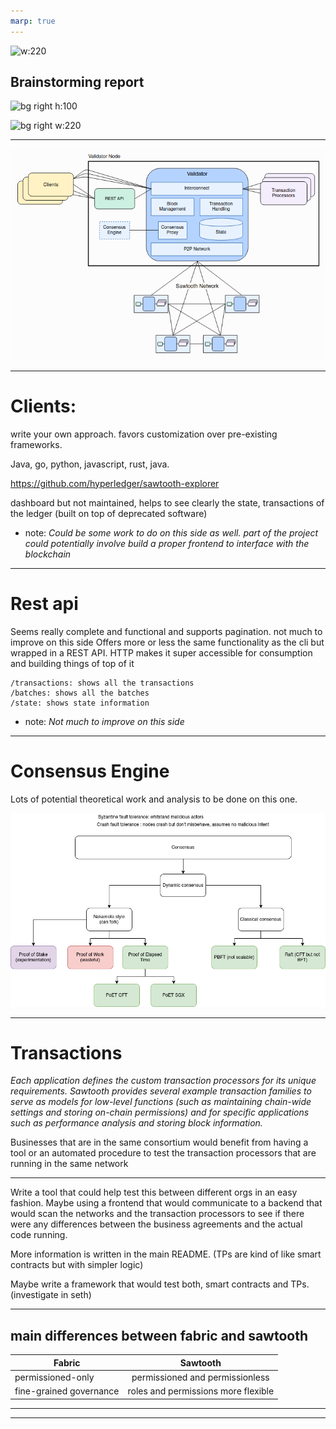 ```yaml
---
marp: true
---
```


![w:220](https://www.unicam.it/sites/default/files/logoUNICAM-full.jpg)

## Brainstorming report 

![bg right h:100](https://miro.medium.com/max/7326/1*NWdPPj6NvicKqZUq9MMlmA.png)

![bg right w:220](https://www.hyperledger.org/wp-content/uploads/2018/01/Hyperledger_Sawtooth_Logo_Color.png)



--- 


![bg center h:600](docs/arch.png)


--- 

# Clients:

write your own approach.
favors customization over pre-existing frameworks.

Java, go, python, javascript, rust, java.

https://github.com/hyperledger/sawtooth-explorer

dashboard but not maintained, helps to see clearly the state, transactions of the ledger (built on top of deprecated software)

- note: *Could be some work to do on this side as well. part of the project could potentially involve build a proper frontend to interface with the blockchain*

---

# Rest api

Seems really complete and functional and supports pagination. not much to improve on this side
Offers more or less the same functionality as the cli but wrapped in a REST API. HTTP makes it super accessible for consumption and building things of top of it

```
/transactions: shows all the transactions
/batches: shows all the batches 
/state: shows state information
```
- note: *Not much to improve on this side*


---

# Consensus Engine

Lots of potential theoretical work and analysis to be done on this one.

![center h:500](docs/consensus.png)

---

# Transactions

*Each application defines the custom transaction processors for its unique requirements. Sawtooth provides several example transaction families to serve as models for low-level functions (such as maintaining chain-wide settings and storing on-chain permissions) and for specific applications such as performance analysis and storing block information.*



Businesses that are in the same consortium would benefit from having a tool or an automated procedure to test the transaction processors that are running in the same network


---

Write a tool that could help test this between different orgs in an easy fashion. Maybe using a frontend that would communicate to a backend that would scan the networks and the transaction processors to see if there were any differences between the business agreements and the actual code running.

More information is written in the main README. (TPs are kind of like smart contracts but with simpler logic)

Maybe write a framework that would test both, smart contracts and TPs. (investigate in seth)

---


## main differences between fabric and sawtooth

| Fabric        |  Sawtooth          
| ------------- |:-------------:|
| permissioned-only      | permissioned and permissionless |
| fine-grained governance      | roles and permissions more flexible      |


---





---